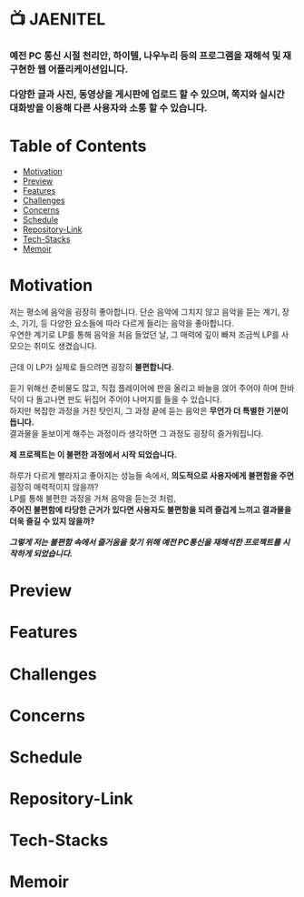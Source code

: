 # 📺 JAENITEL

### 예전 PC 통신 시절 천리안, 하이텔, 나우누리 등의 프로그램을 재해석 및 재구현한 웹 어플리케이션입니다. <br></br> 다양한 글과 사진, 동영상을 게시판에 업로드 할 수 있으며, 쪽지와 실시간 대화방을 이용해 다른 사용자와 소통 할 수 있습니다.

# Table of Contents

- [Motivation](#motivation)
- [Preview](#preview)
- [Features](#features)
- [Challenges](#challenges)
- [Concerns](#concerns)
- [Schedule](#schedule)
- [Repository-Link](#repository-link)
- [Tech-Stacks](#tech-stacks)
- [Memoir](#memoir)

# Motivation

저는 평소에 음악을 굉장히 좋아합니다. 단순 음악에 그치지 않고 음악을 듣는 계기, 장소, 기기, 등 다양한 요소들에 따라 다르게 들리는 음악을 좋아합니다.
<br>
우연한 계기로 LP를 통해 음악을 처음 들었던 날, 그 매력에 깊이 빠져 조금씩 LP를 사모으는 취미도 생겼습니다.
<br></br>
근데 이 LP가 실제로 들으려면 굉장히 **불편합니다**.
<br></br>
듣기 위해선 준비물도 많고, 직접 플레이어에 판을 올리고 바늘을 얹어 주어야 하며 한바닥이 다 돌고나면 판도 뒤집어 주어야 나머지를 들을 수 있습니다.
<br>
하지만 복잡한 과정을 거친 탓인지, 그 과정 끝에 듣는 음악은 **무언가 더 특별한 기분이 듭니다.**
<br>
결과물을 돋보이게 해주는 과정이라 생각하면 그 과정도 굉장히 즐거워집니다.
<br></br>
**제 프로젝트는 이 불편한 과정에서 시작 되었습니다.**
<br></br>
하루가 다르게 빨라지고 좋아지는 성능들 속에서, **의도적으로 사용자에게 불편함을 주면** 굉장히 매력적이지 않을까?
<br>
LP를 통해 불편한 과정을 거쳐 음악을 듣는것 처럼,
<br>
**주어진 불편함에 타당한 근거가 있다면 사용자도 불편함을 되려 즐겁게 느끼고 결과물을 더욱 즐길 수 있지 않을까?**
<br></br>
**_그렇게 저는 불편함 속에서 즐거움을 찾기 위해 예전 PC통신을 재해석한 프로젝트를 시작하게 되었습니다._**

# Preview

# Features

# Challenges

# Concerns

# Schedule

# Repository-Link

# Tech-Stacks

# Memoir
